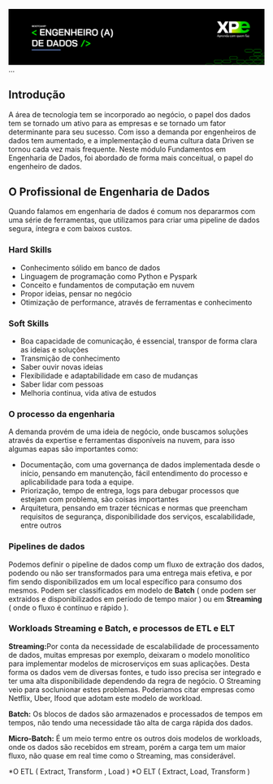 <img align="right" src="https://raw.githubusercontent.com/araujoeverton/XP_Bootcamp_Engenharia_de_Dados/main/assets/bootcamp-engenheiro-de-dados-xp.jpg" width="1080"/> ...

## Introdução
A área de tecnologia tem se incorporado ao negócio, o papel dos dados tem se tornado um ativo para as empresas e se tornado um fator determinante para seu sucesso. Com isso a demanda por engenheiros de dados tem aumentado, e a implementação d euma cultura data Driven se tornou cada vez mais frequente.
Neste módulo Fundamentos em Engenharia de Dados, foi abordado de forma mais conceitual, o papel do engenheiro de dados.

## O Profissional de Engenharia de Dados
Quando falamos em engenharia de dados é comum nos depararmos com uma série de ferramentas, que utilizamos para criar uma pipeline de dados segura, íntegra e com baixos custos.

### Hard Skills
- Conhecimento sólido em banco de dados
- Linguagem de programação como Python e Pyspark
- Conceito e fundamentos de computação em nuvem
- Propor ideias, pensar no negócio
- Otimização de performance, através de ferramentas e conhecimento

### Soft Skills
- Boa capacidade de comunicação, é essencial, transpor de forma clara as ideias e soluções
- Transmição de conhecimento
- Saber ouvir novas ideias
- Flexibilidade e adaptabilidade em caso de mudanças
- Saber lidar com pessoas
- Melhoria continua, vida ativa de estudos

### O processo da engenharia
A demanda provém de uma ideia de negócio, onde buscamos soluções através da expertise e ferramentas disponíveis na nuvem, para isso algumas eapas são importantes como:
- Documentação, com uma governança de dados implementada desde o início, pensando em manutenção, fácil entendimento do processo e aplicabilidade para toda a equipe.
- Priorização, tempo de entrega, logs para debugar processos que estejam com problema, são coisas importantes
- Arquitetura, pensando em  trazer técnicas e normas que preencham requisitos de segurança, disponibilidade dos serviços, escalabilidade, entre outros

### Pipelines de dados
Podemos definir o pipeline de dados comp um fluxo de extração dos dados, podendo ou não ser transformados para uma entrega mais efetiva, e por fim sendo disponibilizados em um local específico para consumo dos mesmos.
Podem ser classificados em modelo de <b>Batch</b> ( onde podem ser extraidos e disponibilizados em período de tempo maior ) ou em <b>Streaming</b> ( onde o fluxo é contínuo e rápido ).

### Workloads Streaming e Batch, e processos de ETL e ELT
<b>Streaming:</b>Por conta da necessidade de escalabilidade de processamento de dados, muitas empresas por exemplo, deixaram o modelo monolitico para implementar modelos de microserviços em suas aplicações. Desta forma os dados vem de diversas fontes, e tudo isso precisa ser integrado e ter uma alta disponibilidade dependendo da regra de negócio. O Streaming veio para soclunionar estes problemas. Poderiamos citar empresas como Netflix, Uber, Ifood que adotam este modelo de workload.

<b>Batch:</b> Os blocos de dados são armazenados e processados de tempos em tempos, não tendo uma necessidade tão alta de carga rápida dos dados.

<b>Micro-Batch:</b> É um meio termo entre os outros dois modelos de workloads, onde os dados são recebidos em stream, porém a carga tem um maior fluxo, não quase em real time como o Streaming, mas considerável.

*O ETL ( Extract, Transform , Load ) 
*O ELT ( Extract, Load, Transform )







  

